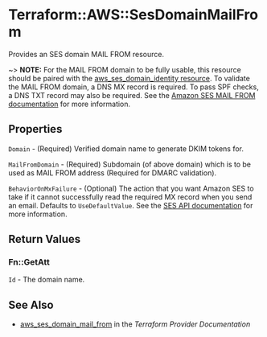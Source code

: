 # Terraform::AWS::SesDomainMailFrom

Provides an SES domain MAIL FROM resource.

~> **NOTE:** For the MAIL FROM domain to be fully usable, this resource should be paired with the [aws_ses_domain_identity resource](/docs/providers/aws/r/ses_domain_identity.html). To validate the MAIL FROM domain, a DNS MX record is required. To pass SPF checks, a DNS TXT record may also be required. See the [Amazon SES MAIL FROM documentation](https://docs.aws.amazon.com/ses/latest/DeveloperGuide/mail-from-set.html) for more information.

## Properties

`Domain` - (Required) Verified domain name to generate DKIM tokens for.

`MailFromDomain` - (Required) Subdomain (of above domain) which is to be used as MAIL FROM address (Required for DMARC validation).

`BehaviorOnMxFailure` - (Optional) The action that you want Amazon SES to take if it cannot successfully read the required MX record when you send an email. Defaults to `UseDefaultValue`. See the [SES API documentation](https://docs.aws.amazon.com/ses/latest/APIReference/API_SetIdentityMailFromDomain.html) for more information.


## Return Values

### Fn::GetAtt

`Id` - The domain name.

## See Also

* [aws_ses_domain_mail_from](https://www.terraform.io/docs/providers/aws/r/ses_domain_mail_from.html) in the _Terraform Provider Documentation_